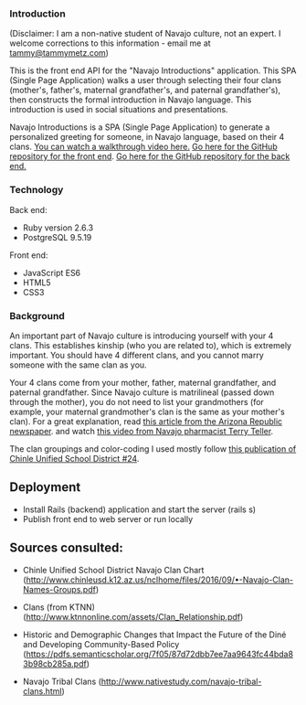 ### Introduction

(Disclaimer: I am a non-native student of Navajo culture, not an expert. I welcome corrections to this information - email me at [tammy@tammymetz.com](mailto:tammy@tammymetz.com))

This is the front end API for the "Navajo Introductions" application.  This SPA (Single Page Application) walks a user through selecting their four clans (mother's, father's, maternal grandfather's, and paternal grandfather's), then constructs the formal introduction in Navajo language.  This introduction is used in social situations and presentations.


Navajo Introductions is a SPA (Single Page Application) to generate a personalized greeting for someone, in Navajo language, based on their 4 clans.  [You can watch a walkthrough video here.](https://www.youtube.com/watch?v=-bNTm2Zrurc&feature=youtu.be)  [Go here for the GitHub repository for the front end](https://github.com/tmetz/navajo-introductions-frontend).  [Go here for the GitHub repository for the back end.](https://github.com/tmetz/navajo-introductions-backend)  
### Technology

Back end:
* Ruby version 2.6.3
* PostgreSQL 9.5.19

Front end:
* JavaScript ES6
* HTML5
* CSS3

### Background

An important part of Navajo culture is introducing yourself with your 4 clans. This establishes kinship (who you are related to), which is extremely important. You should have 4 different clans, and you cannot marry someone with the same clan as you.

Your 4 clans come from your mother, father, maternal grandfather, and paternal grandfather. Since Navajo culture is matrilineal (passed down through the mother), you do not need to list your grandmothers (for example, your maternal grandmother's clan is the same as your mother's clan). For a great explanation, read [this article from the Arizona Republic newspaper](https://www.azcentral.com/story/news/local/arizona/2019/08/29/what-means-introduce-yourself-navajo-clan-system/2131456001/). and watch [this video from Navajo pharmacist Terry Teller](https://www.youtube.com/watch?v=VYAd9KuScoc&t=232s).

The clan groupings and color-coding I used mostly follow [this publication of Chinle Unified School District #24](http://www.chinleusd.k12.az.us/nclhome/files/2016/09/%E2%80%A2-Navajo-Clan-Names-Groups.pdf).

## Deployment

* Install Rails (backend) application and start the server (rails s)
* Publish front end to web server or run locally

## Sources consulted:

* Chinle Unified School District Navajo Clan Chart (http://www.chinleusd.k12.az.us/nclhome/files/2016/09/•-Navajo-Clan-Names-Groups.pdf)

* Clans (from KTNN) (http://www.ktnnonline.com/assets/Clan_Relationship.pdf)

* Historic and Demographic Changes that Impact the Future of the Diné and Developing
Community-Based Policy (https://pdfs.semanticscholar.org/7f05/87d72dbb7ee7aa9643fc44bda83b98cb285a.pdf)

* Navajo Tribal Clans (http://www.nativestudy.com/navajo-tribal-clans.html)